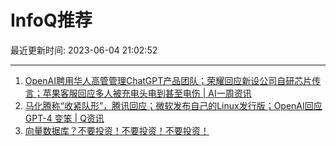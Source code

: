 # InfoQ推荐

最近更新时间: 2023-06-04 21:02:52

--- 
1. [OpenAI聘用华人高管管理ChatGPT产品团队；荣耀回应新设公司自研芯片传言；苹果客服回应多人被充电头电到甚至电伤 | AI一周资讯](https://www.infoq.cn/article/rpTZE5aIC66rgpIM7JAC) 
2. [马化腾称“收紧队形”，腾讯回应；微软发布自己的Linux发行版；OpenAI回应GPT-4 变笨 | Q资讯](https://www.infoq.cn/article/Vy9k5O4VoO4K41pZY8FK) 
3. [向量数据库？不要投资！不要投资！不要投资！](https://www.infoq.cn/article/GUM31ROwou6XA9P095Ay) 
